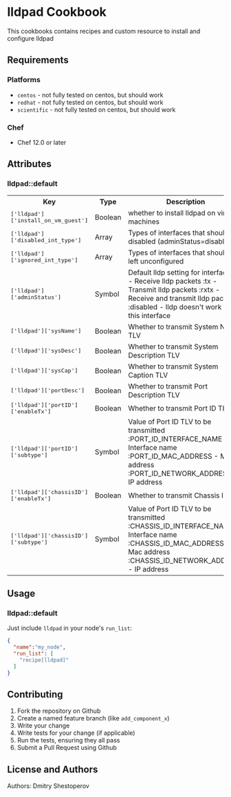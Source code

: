 # lldpad Cookbook

This cookbooks contains recipes and custom resource to install and configure lldpad

## Requirements

### Platforms
- `centos`     - not fully tested on centos, but should work
- `redhat`     - not fully tested on centos, but should work
- `scientific` - not fully tested on centos, but should work

### Chef

- Chef 12.0 or later

## Attributes

### lldpad::default

<table>
  <tr>
    <th>Key</th>
    <th>Type</th>
    <th>Description</th>
    <th>Default</th>
  </tr>
  <tr>
    <td><tt>['lldpad']['install_on_vm_guest']</tt></td>
    <td>Boolean</td>
    <td>whether to install lldpad on virtual machines</td>
    <td><tt>false</tt></td>
  </tr>
  <tr>
    <td><tt>['lldpad']['disabled_int_type']</tt></td>
    <td>Array</td>
    <td>Types of interfaces that should be disabled (adminStatus=disabled)</td>
    <td><tt>%w(team bond)</tt></td>
  </tr>
  <tr>
    <td><tt>['lldpad']['ignored_int_type']</tt></td>
    <td>Array</td>
    <td>Types of interfaces that should be left unconfigured</td>
    <td><tt>%w(docker)</tt></td>
  </tr>
  <tr>
    <td><tt>['lldpad']['adminStatus']</tt></td>
    <td>Symbol</td>
    <td>Default lldp setting for interface.
        :rx - Receive lldp packets
        :tx - Transmit lldp packets
        :rxtx - Receive and transmit lldp packets
        :disabled - lldp doesn't work on this interface</td>
    <td><tt>:rxtx</tt></td>
  </tr>
  <tr>
    <td><tt>['lldpad']['sysName']</tt></td>
    <td>Boolean</td>
    <td>Whether to transmit System Name TLV</td>
    <td><tt>true</tt></td>
  </tr>
  <tr>
    <td><tt>['lldpad']['sysDesc']</tt></td>
    <td>Boolean</td>
    <td>Whether to transmit System Description TLV</td>
    <td><tt>true</tt></td>
  </tr>
  <tr>
    <td><tt>['lldpad']['sysCap']</tt></td>
    <td>Boolean</td>
    <td>Whether to transmit System Caption TLV</td>
    <td><tt>true</tt></td>
  </tr>
  <tr>
    <td><tt>['lldpad']['portDesc']</tt></td>
    <td>Boolean</td>
    <td>Whether to transmit Port Description TLV</td>
    <td><tt>true</tt></td>
  </tr>
  <tr>
    <td><tt>['lldpad']['portID']['enableTx']</tt></td>
    <td>Boolean</td>
    <td>Whether to transmit Port ID TLV</td>
    <td><tt>true</tt></td>
  </tr>
  <tr>
    <td><tt>['lldpad']['portID']['subtype']</tt></td>
    <td>Symbol</td>
    <td>Value of Port ID TLV to be transmitted<br>
        :PORT_ID_INTERFACE_NAME - Interface name<br>
        :PORT_ID_MAC_ADDRESS - Mac address<br>
        :PORT_ID_NETWORK_ADDRESS - IP address</td>
    <td><tt>:PORT_ID_INTERFACE_NAME</tt></td>
  </tr>
   <tr>
    <td><tt>['lldpad']['chassisID']['enableTx']</tt></td>
    <td>Boolean</td>
    <td>Whether to transmit Chassis ID TLV</td>
    <td><tt>true</tt></td>
  </tr>
  <tr>
    <td><tt>['lldpad']['chassisID']['subtype']</tt></td>
    <td>Symbol</td>
    <td>Value of Port ID TLV to be transmitted<br>
        :CHASSIS_ID_INTERFACE_NAME - Interface name<br>
        :CHASSIS_ID_MAC_ADDRESS - Mac address<br>
        :CHASSIS_ID_NETWORK_ADDRESS - IP address</td>
    <td><tt>:PORT_ID_MAC_ADDRESS</tt></td>
  </tr>
</table>

## Usage

### lldpad::default

Just include `lldpad` in your node's `run_list`:

```json
{
  "name":"my_node",
  "run_list": [
    "recipe[lldpad]"
  ]
}
```

## Contributing

1. Fork the repository on Github
2. Create a named feature branch (like `add_component_x`)
3. Write your change
4. Write tests for your change (if applicable)
5. Run the tests, ensuring they all pass
6. Submit a Pull Request using Github

## License and Authors

Authors: Dmitry Shestoperov

